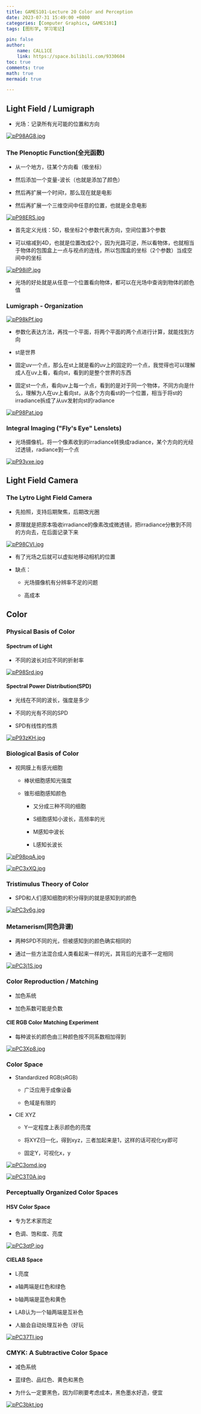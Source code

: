 ```yaml
---
title: GAMES101-Lecture 20 Color and Perception
date: 2023-07-31 15:49:00 +0800
categories: [Computer Graphics, GAMES101]
tags: [图形学, 学习笔记]

pin: false
author: 
    name: CALL1CE
    link: https://space.bilibili.com/9330604
toc: true
comments: true
math: true
mermaid: true

---
```


## Light Field / Lumigraph

* 光场：记录所有光可能的位置和方向

[![pP98AG8.jpg](https://s1.ax1x.com/2023/07/31/pP98AG8.jpg)](https://imgse.com/i/pP98AG8)

### The Plenoptic Function(全光函数)

* 从一个地方，往某个方向看（极坐标）

* 然后添加一个变量-波长（也就是添加了颜色）

* 然后再扩展一个时间t，那么现在就是电影

* 然后再扩展一个三维空间中任意的位置，也就是全息电影

[![pP98ERS.jpg](https://s1.ax1x.com/2023/07/31/pP98ERS.jpg)](https://imgse.com/i/pP98ERS)

* 首先定义光线：5D，极坐标2个参数代表方向，空间位置3个参数

* 可以缩减到4D，也就是位置改成2个，因为光路可逆，所以看物体，也就相当于物体的包围盒上一点与视点的连线，所以包围盒的坐标（2个参数）当成空间中的坐标

[![pP98iIP.jpg](https://s1.ax1x.com/2023/07/31/pP98iIP.jpg)](https://imgse.com/i/pP98iIP)

* 光场的好处就是从任意一个位置看向物体，都可以在光场中查询到物体的颜色值

### Lumigraph - Organization

[![pP98kPf.jpg](https://s1.ax1x.com/2023/07/31/pP98kPf.jpg)](https://imgse.com/i/pP98kPf)

* 参数化表达方法，再找一个平面，将两个平面的两个点进行计算，就能找到方向

* st是世界

* 固定uv一个点，那么在st上就是看的uv上的固定的一个点，我觉得也可以理解成人在uv上看，看向st，看到的是整个世界的东西

* 固定st一个点，看向uv上每一个点，看到的是对于同一个物体，不同方向是什么，理解为人在uv上看向st，从各个方向看st的一个位置，相当于将st的irradiance拆成了从uv发射向st的radiance

[![pP98Pat.jpg](https://s1.ax1x.com/2023/07/31/pP98Pat.jpg)](https://imgse.com/i/pP98Pat)

### Integral Imaging ("Fly's Eye" Lenslets)

* 光场摄像机，将一个像素收到的irradiance转换成radiance，某个方向的光经过透镜，radiance到一个点

[![pP93vxe.jpg](https://s1.ax1x.com/2023/07/31/pP93vxe.jpg)](https://imgse.com/i/pP93vxe)

## Light Field Camera

### The Lytro Light Field Camera

* 先拍照，支持后期聚焦，后期改光圈

* 原理就是把原本吸收irradiance的像素改成微透镜，把irradiance分散到不同的方向去，在后面记录下来

[![pP98CVI.jpg](https://s1.ax1x.com/2023/07/31/pP98CVI.jpg)](https://imgse.com/i/pP98CVI)

* 有了光场之后就可以虚拟地移动相机的位置

* 缺点：
  
  * 光场摄像机有分辨率不足的问题
  
  * 高成本

## Color

### Physical Basis of Color

#### Spectrum of Light

* 不同的波长对应不同的折射率

[![pP98Srd.jpg](https://s1.ax1x.com/2023/07/31/pP98Srd.jpg)](https://imgse.com/i/pP98Srd)

#### Spectral Power Distribution(SPD)

* 光线在不同的波长，强度是多少

* 不同的光有不同的SPD

* SPD有线性的性质

[![pP93zKH.jpg](https://s1.ax1x.com/2023/07/31/pP93zKH.jpg)](https://imgse.com/i/pP93zKH)

### Biological Basis of Color

* 视网膜上有感光细胞
  
  * 棒状细胞感知光强度
  
  * 锥形细胞感知颜色
    
    * 又分成三种不同的细胞
    
    * S细胞感知小波长，高频率的光
    
    * M感知中波长
    
    * L感知长波长

[![pP98pqA.jpg](https://s1.ax1x.com/2023/07/31/pP98pqA.jpg)](https://imgse.com/i/pP98pqA)

[![pPC3xXQ.jpg](https://s1.ax1x.com/2023/08/01/pPC3xXQ.jpg)](https://imgse.com/i/pPC3xXQ)

### Tristimulus Theory of Color

* SPD和人们感知细胞的积分得到的就是感知到的颜色

[![pPC3v6g.jpg](https://s1.ax1x.com/2023/08/01/pPC3v6g.jpg)](https://imgse.com/i/pPC3v6g)

### Metamerism(同色异谱)

* 两种SPD不同的光，但被感知到的颜色确实相同的

* 通过一些方法混合成人类看起来一样的光，其背后的光谱不一定相同

[![pPC3j1S.jpg](https://s1.ax1x.com/2023/08/01/pPC3j1S.jpg)](https://imgse.com/i/pPC3j1S)

### Color Reproduction / Matching

* 加色系统

* 加色系数可能是负数

#### CIE RGB Color Matching Experiment

* 每种波长的颜色由三种颜色按不同系数相加得到

[![pPC3Xp8.jpg](https://s1.ax1x.com/2023/08/01/pPC3Xp8.jpg)](https://imgse.com/i/pPC3Xp8)

### Color Space

* Standardized RGB(sRGB)
  
  * 广泛应用于成像设备
  
  * 色域是有限的

* CIE XYZ
  
  * Y一定程度上表示颜色的亮度
  
  * 将XYZ归一化，得到xyz，三者加起来是1，这样的话可视化xy即可
  
  * 固定Y，可视化x，y

[![pPC3omd.jpg](https://s1.ax1x.com/2023/08/01/pPC3omd.jpg)](https://imgse.com/i/pPC3omd)

[![pPC3T0A.jpg](https://s1.ax1x.com/2023/08/01/pPC3T0A.jpg)](https://imgse.com/i/pPC3T0A)

### Perceptually Organized Color Spaces

#### HSV Color Space

* 专为艺术家而定

* 色调、饱和度、亮度

[![pPC3qtP.jpg](https://s1.ax1x.com/2023/08/01/pPC3qtP.jpg)](https://imgse.com/i/pPC3qtP)

#### CIELAB Space

* L亮度

* a轴两端是红色和绿色

* b轴两端是蓝色和黄色

* LAB认为一个轴两端是互补色

* 人脑会自动处理互补色（好玩

[![pPC37TI.jpg](https://s1.ax1x.com/2023/08/01/pPC37TI.jpg)](https://imgse.com/i/pPC37TI)

### CMYK: A Subtractive Color Space

* 减色系统

* 蓝绿色、品红色、黄色和黑色

* 为什么一定要黑色，因为印刷要考虑成本，黑色墨水好造，便宜

[![pPC3bkt.jpg](https://s1.ax1x.com/2023/08/01/pPC3bkt.jpg)](https://imgse.com/i/pPC3bkt)
